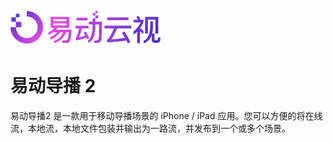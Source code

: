 ![logo](/images/img_yidongyunshi_logo.png)
# 易动导播 2

易动导播2 是一款用于移动导播场景的 iPhone / iPad 应用。您可以方便的将在线流，本地流，本地文件包装并输出为一路流，并发布到一个或多个场景。
